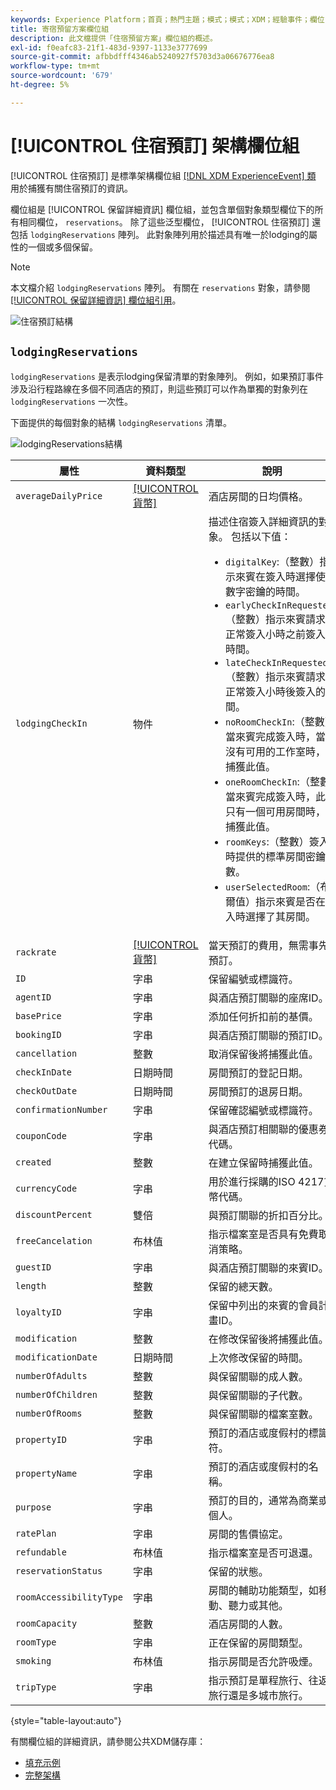 ```yaml
---
keywords: Experience Platform；首頁；熱門主題；模式；模式；XDM；經驗事件；欄位；模式；模式；模式設計；欄位組；欄位組；保留；住宿；
title: 寄宿預留方案欄位組
description: 此文檔提供「住宿預留方案」欄位組的概述。
exl-id: f0eafc83-21f1-483d-9397-1133e3777699
source-git-commit: afbbdfff4346ab5240927f5703d3a06676776ea8
workflow-type: tm+mt
source-wordcount: '679'
ht-degree: 5%

---
```


# [!UICONTROL 住宿預訂] 架構欄位組

[!UICONTROL 住宿預訂] 是標準架構欄位組 [[!DNL XDM ExperienceEvent] 類](../../classes/experienceevent.md) 用於捕獲有關住宿預訂的資訊。

欄位組是 [!UICONTROL 保留詳細資訊] 欄位組，並包含單個對象類型欄位下的所有相同欄位， `reservations`。 除了這些泛型欄位， [!UICONTROL 住宿預訂] 還包括 `lodgingReservations` 陣列。 此對象陣列用於描述具有唯一於lodging的屬性的一個或多個保留。

>[!NOTE]
>
>本文檔介紹 `lodgingReservations` 陣列。 有關在 `reservations` 對象，請參閱 [[!UICONTROL 保留詳細資訊] 欄位組引用](./reservation-details.md)。

![住宿預訂結構](../../images/field-groups/lodging-reservation/structure.png)

## `lodgingReservations`

`lodgingReservations` 是表示lodging保留清單的對象陣列。 例如，如果預訂事件涉及沿行程路線在多個不同酒店的預訂，則這些預訂可以作為單獨的對象列在 `lodgingReservations` 一次性。

下面提供的每個對象的結構 `lodgingReservations` 清單。

![lodgingReservations結構](../../images/field-groups/lodging-reservation/lodgingReservations.png)

| 屬性 | 資料類型 | 說明 |
| --- | --- | --- |
| `averageDailyPrice` | [[!UICONTROL 貨幣]](../../data-types/currency.md) | 酒店房間的日均價格。 |
| `lodgingCheckIn` | 物件 | 描述住宿簽入詳細資訊的對象。 包括以下值：<ul><li>`digitalKey`:（整數）指示來賓在簽入時選擇使用數字密鑰的時間。</li><li>`earlyCheckInRequested`:（整數）指示來賓請求在正常簽入小時之前簽入的時間。</li><li>`lateCheckInRequested`:（整數）指示來賓請求在正常簽入小時後簽入的時間。</li><li>`noRoomCheckIn`:（整數）當來賓完成簽入時，當時沒有可用的工作室時，將捕獲此值。</li><li>`oneRoomCheckIn`:（整數）當來賓完成簽入時，此時只有一個可用房間時，將捕獲此值。</li><li>`roomKeys`:（整數）簽入時提供的標準房間密鑰數。</li><li>`userSelectedRoom`:（布爾值）指示來賓是否在簽入時選擇了其房間。</li></ul> |
| `rackrate` | [[!UICONTROL 貨幣]](../../data-types/currency.md) | 當天預訂的費用，無需事先預訂。 |
| `ID` | 字串 | 保留編號或標識符。 |
| `agentID` | 字串 | 與酒店預訂關聯的座席ID。 |
| `basePrice` | 字串 | 添加任何折扣前的基價。 |
| `bookingID` | 字串 | 與酒店預訂關聯的預訂ID。 |
| `cancellation` | 整數 | 取消保留後將捕獲此值。 |
| `checkInDate` | 日期時間 | 房間預訂的登記日期。 |
| `checkOutDate` | 日期時間 | 房間預訂的退房日期。 |
| `confirmationNumber` | 字串 | 保留確認編號或標識符。 |
| `couponCode` | 字串 | 與酒店預訂相關聯的優惠券代碼。 |
| `created` | 整數 | 在建立保留時捕獲此值。 |
| `currencyCode` | 字串 | 用於進行採購的ISO 4217貨幣代碼。 |
| `discountPercent` | 雙倍 | 與預訂關聯的折扣百分比。 |
| `freeCancelation` | 布林值 | 指示檔案室是否具有免費取消策略。 |
| `guestID` | 字串 | 與酒店預訂關聯的來賓ID。 |
| `length` | 整數 | 保留的總天數。 |
| `loyaltyID` | 字串 | 保留中列出的來賓的會員計畫ID。 |
| `modification` | 整數 | 在修改保留後將捕獲此值。 |
| `modificationDate` | 日期時間 | 上次修改保留的時間。 |
| `numberOfAdults` | 整數 | 與保留關聯的成人數。 |
| `numberOfChildren` | 整數 | 與保留關聯的子代數。 |
| `numberOfRooms` | 整數 | 與保留關聯的檔案室數。 |
| `propertyID` | 字串 | 預訂的酒店或度假村的標識符。 |
| `propertyName` | 字串 | 預訂的酒店或度假村的名稱。 |
| `purpose` | 字串 | 預訂的目的，通常為商業或個人。 |
| `ratePlan` | 字串 | 房間的售價協定。 |
| `refundable` | 布林值 | 指示檔案室是否可退還。 |
| `reservationStatus` | 字串 | 保留的狀態。 |
| `roomAccessibilityType` | 字串 | 房間的輔助功能類型，如移動、聽力或其他。 |
| `roomCapacity` | 整數 | 酒店房間的人數。 |
| `roomType` | 字串 | 正在保留的房間類型。 |
| `smoking` | 布林值 | 指示房間是否允許吸煙。 |
| `tripType` | 字串 | 指示預訂是單程旅行、往返旅行還是多城市旅行。 |

{style="table-layout:auto"}

有關欄位組的詳細資訊，請參閱公共XDM儲存庫：

* [填充示例](https://github.com/adobe/xdm/blob/master/components/fieldgroups/experience-event/industry-verticals/experienceevent-lodging-reservation.example.1.json)
* [完整架構](https://github.com/adobe/xdm/blob/master/components/fieldgroups/experience-event/industry-verticals/experienceevent-lodging-reservation.schema.json)
